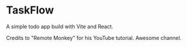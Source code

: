 # TaskFlow

A simple todo app build with Vite and React.

Credits to "Remote Monkey" for his YouTube tutorial. Awesome channel.
